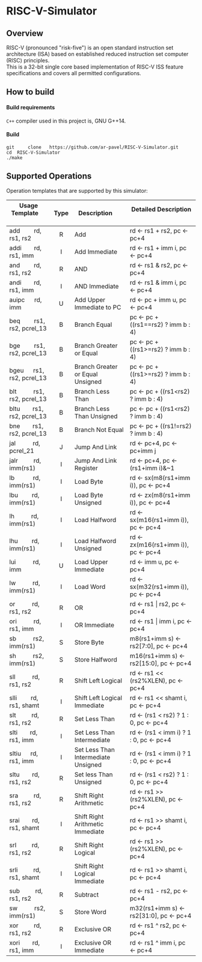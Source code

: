 # RISC-V-Simulator

## Overview

RISC-V (pronounced "risk-five") is an open standard instruction set architecture (ISA) based on established reduced instruction set computer (RISC) principles.<br>
This is a 32-bit single core based implementation of RISC-V ISS feature specifications and covers all permitted configurations.

## How to build

#### Build requirements

`C++` compiler used in this project is, GNU G++14.

#### Build

```shell
git     clone   https://github.com/ar-pavel/RISC-V-Simulator.git
cd  RISC-V-Simulator
./make
```

## Supported Operations

Operation templates that are supported by this simulator:

| Usage Template &emsp; &emsp; &emsp; &emsp; &emsp; | Type | Description &emsp;                  | Detailed Description &emsp; &emsp; &emsp; &emsp; &emsp; |
| ------------------------------------------------- | :--: | ----------------------------------- | ------------------------------------------------------- |
| add &emsp; &ensp; rd, rs1, rs2                    |  R   | Add                                 | rd ← rs1 + rs2, pc ← pc+4                               |
| addi &emsp; &nbsp; rd, rs1, imm                   |  I   | Add Immediate                       | rd ← rs1 + imm i, pc ← pc+4                             |
| and &emsp; &ensp; rd, rs1, rs2                    |  R   | AND                                 | rd ← rs1 & rs2, pc ← pc+4                               |
| andi &emsp; &nbsp; rd, rs1, imm                   |  I   | AND Immediate                       | rd ← rs1 & imm i, pc ← pc+4                             |
| auipc &nbsp; &ensp; rd, imm                       |  U   | Add Upper Immediate to PC           | rd ← pc + imm u, pc ← pc+4                              |
| beq &emsp; &ensp; rs1, rs2, pcrel_13              |  B   | Branch Equal                        | pc ← pc + ((rs1==rs2) ? imm b : 4)                      |
| bge &emsp; &ensp; rs1, rs2, pcrel_13              |  B   | Branch Greater or Equal             | pc ← pc + ((rs1>=rs2) ? imm b : 4)                      |
| bgeu &ensp; &nbsp; rs1, rs2, pcrel_13             |  B   | Branch Greater or Equal Unsigned    | pc ← pc + ((rs1>=rs2) ? imm b : 4)                      |
| blt &emsp; &emsp; rs1, rs2, pcrel_13              |  B   | Branch Less Than                    | pc ← pc + ((rs1<rs2) ? imm b : 4)                       |
| bltu &emsp; &nbsp; rs1, rs2, pcrel_13             |  B   | Branch Less Than Unsigned           | pc ← pc + ((rs1<rs2) ? imm b : 4)                       |
| bne &emsp; &nbsp; rs1, rs2, pcrel_13              |  B   | Branch Not Equal                    | pc ← pc + ((rs1!=rs2) ? imm b : 4)                      |
| jal &emsp; &ensp; &nbsp; rd, pcrel_21             |  J   | Jump And Link                       | rd ← pc+4, pc ← pc+imm j                                |
| jalr &emsp; &nbsp; &nbsp; rd, imm(rs1)            |  I   | Jump And Link Register              | rd ← pc+4, pc ← (rs1+imm i)&~1                          |
| lb &emsp; &ensp; &ensp; rd, imm(rs1)              |  I   | Load Byte                           | rd ← sx(m8(rs1+imm i)), pc ← pc+4                       |
| lbu &emsp; &ensp; rd, imm(rs1)                    |  I   | Load Byte Unsigned                  | rd ← zx(m8(rs1+imm i)), pc ← pc+4                       |
| lh &emsp; &emsp; rd, imm(rs1)                     |  I   | Load Halfword                       | rd ← sx(m16(rs1+imm i)), pc ← pc+4                      |
| lhu &ensp; &emsp; rd, imm(rs1)                    |  I   | Load Halfword Unsigned              | rd ← zx(m16(rs1+imm i)), pc ← pc+4                      |
| lui &ensp; &emsp; &nbsp; rd, imm                  |  U   | Load Upper Immediate                | rd ← imm u, pc ← pc+4                                   |
| lw &emsp; &emsp; rd, imm(rs1)                     |  I   | Load Word                           | rd ← sx(m32(rs1+imm i)), pc ← pc+4                      |
| or &emsp; &emsp; rd, rs1, rs2                     |  R   | OR                                  | rd ← rs1 \| rs2, pc ← pc+4                              |
| ori &emsp; &emsp; rd, rs1, imm                    |  I   | OR Immediate                        | rd ← rs1 \| imm i, pc ← pc+4                            |
| sb &emsp; &emsp; rs2, imm(rs1)                    |  S   | Store Byte                          | m8(rs1+imm s) ← rs2[7:0], pc ← pc+4                     |
| sh &emsp; &emsp; rs2, imm(rs1)                    |  S   | Store Halfword                      | m16(rs1+imm s) ← rs2[15:0], pc ← pc+4                   |
| sll &emsp; &emsp; rd, rs1, rs2                    |  R   | Shift Left Logical                  | rd ← rs1 << (rs2%XLEN), pc ← pc+4                       |
| slli &emsp; &ensp; rd, rs1, shamt                 |  I   | Shift Left Logical Immediate        | rd ← rs1 << shamt i, pc ← pc+4                          |
| slt &ensp; &ensp; &ensp; rd, rs1, rs2             |  R   | Set Less Than                       | rd ← (rs1 < rs2) ? 1 : 0, pc ← pc+4                     |
| slti &emsp; &nbsp; rd, rs1, imm                   |  I   | Set Less Than Intermediate          | rd ← (rs1 < imm i) ? 1 : 0, pc ← pc+4                   |
| sltiu &nbsp; &ensp; rd, rs1, imm                  |  I   | Set Less Than Intermediate Unsigned | rd ← (rs1 < imm i) ? 1 : 0, pc ← pc+4                   |
| sltu &emsp; &nbsp; rd, rs1, rs2                   |  R   | Set less Than Unsigned              | rd ← (rs1 < rs2) ? 1 : 0, pc ← pc+4                     |
| sra &ensp; &ensp; &ensp; rd, rs1, rs2             |  R   | Shift Right Arithmetic              | rd ← rs1 >> (rs2%XLEN), pc ← pc+4                       |
| srai &emsp; &nbsp; rd, rs1, shamt                 |  I   | Shift Right Arithmetic Immediate    | rd ← rs1 >> shamt i, pc ← pc+4                          |
| srl &ensp; &ensp; &ensp; rd, rs1, rs2             |  R   | Shift Right Logical                 | rd ← rs1 >> (rs2%XLEN), pc ← pc+4                       |
| srli&emsp; &ensp; &nbsp; rd, rs1, shamt           |  I   | Shift Right Logical Immediate       | rd ← rs1 >> shamt i, pc ← pc+4                          |
| sub &ensp; &ensp; &ensp; rd, rs1, rs2             |  R   | Subtract                            | rd ← rs1 - rs2, pc ← pc+4                               |
| sw &emsp; &emsp; rs2, imm(rs1)                    |  S   | Store Word                          | m32(rs1+imm s) ← rs2[31:0], pc ← pc+4                   |
| xor &ensp; &ensp; &ensp; rd, rs1, rs2             |  R   | Exclusive OR                        | rd ← rs1 ^ rs2, pc ← pc+4                               |
| xori &emsp; &nbsp; rd, rs1, imm                   |  I   | Exclusive OR Immediate              | rd ← rs1 ^ imm i, pc ← pc+4                             |
